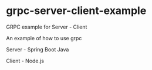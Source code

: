 # grpc-server-client-example
GRPC example for Server - Client

An example of how to use grpc

Server - Spring Boot Java

Client - Node.js

